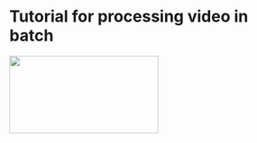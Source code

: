 # Tutorial for processing video in batch

<img src=https://github.com/sgoldenlab/tkinter_test/blob/master/images/processvideo.PNG width="264" height="138" />
